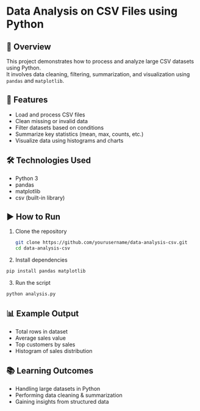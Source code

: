# Data Analysis on CSV Files using Python

## 📌 Overview
This project demonstrates how to process and analyze large CSV datasets using Python.  
It involves data cleaning, filtering, summarization, and visualization using `pandas` and `matplotlib`.

## 🚀 Features
- Load and process CSV files
- Clean missing or invalid data
- Filter datasets based on conditions
- Summarize key statistics (mean, max, counts, etc.)
- Visualize data using histograms and charts

## 🛠️ Technologies Used
- Python 3
- pandas
- matplotlib
- csv (built-in library)



## ▶️ How to Run
1. Clone the repository  
   ```bash
   git clone https://github.com/yourusername/data-analysis-csv.git
   cd data-analysis-csv

2. Install dependencies
```bash
pip install pandas matplotlib
```

3. Run the script
```bash
python analysis.py
```


## 📊 Example Output

- Total rows in dataset
- Average sales value
- Top customers by sales
- Histogram of sales distribution

## 📚 Learning Outcomes

- Handling large datasets in Python
- Performing data cleaning & summarization
- Gaining insights from structured data

